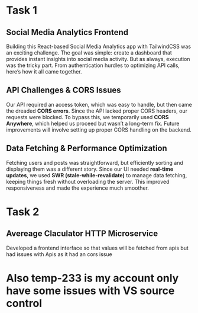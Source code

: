 # Task 1
## Social Media Analytics Frontend

Building this React-based Social Media Analytics app with TailwindCSS was an exciting challenge. The goal was simple: create a dashboard that provides instant insights into social media activity. But as always, execution was the tricky part. From authentication hurdles to optimizing API calls, here’s how it all came together.

## API Challenges & CORS Issues 

Our API required an access token, which was easy to handle, but then came the dreaded **CORS errors**. Since the API lacked proper CORS headers, our requests were blocked. To bypass this, we temporarily used **CORS Anywhere**, which helped us proceed but wasn’t a long-term fix. Future improvements will involve setting up proper CORS handling on the backend.

## Data Fetching & Performance Optimization 

Fetching users and posts was straightforward, but efficiently sorting and displaying them was a different story. Since our UI needed **real-time updates**, we used **SWR (stale-while-revalidate)** to manage data fetching, keeping things fresh without overloading the server. This improved responsiveness and made the experience much smoother.


# Task 2 

## Avereage Claculator HTTP Microservice 

Developed a frontend interface so that values will be fetched from apis but had issues with Apis as it had an cors issue 

# Also temp-233 is my account only have some issues with VS source control
